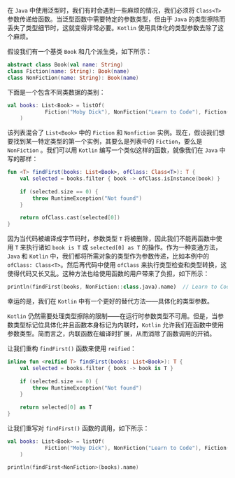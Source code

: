 在 `Java` 中使用泛型时，我们有时会遇到一些麻烦的情况，我们必须将 `Class<T>` 参数传递给函数。当泛型函数中需要特定的参数类型，但由于 `Java` 的类型擦除而丢失了类型细节时，这就变得非常必要。`Kotlin` 使用具体化的类型参数去除了这个麻烦。

假设我们有一个基类 `Book` 和几个派生类，如下所示：

```kotlin
abstract class Book(val name: String)
class Fiction(name: String): Book(name)
class NonFiction(name: String): Book(name)
```

下面是一个包含不同类数据的类别：

```kotlin
val books: List<Book> = listOf(
			Fiction("Moby Dick"), NonFiction("Learn to Code"), Fiction("LOTR")
	)
```

该列表混合了 `List<Book>` 中的 `Fiction` 和 `Nonfiction` 实例。现在，假设我们想要找到某一特定类型的第一个实例，其要么是列表中的 `Fiction`，要么是 `NonFiction` 。我们可以用 `Kotlin` 编写一个类似这样的函数，就像我们在 `Java` 中写的那样：

```kotlin
fun <T> findFirst(books: List<Book>, ofClass: Class<T>): T {
	val selected = books.filter { book -> ofClass.isInstance(book) }
	
	if (selected.size == 0) {
		throw RuntimeException("Not found")
	}
	
	return ofClass.cast(selected[0])
}
```

因为当代码被编译成字节码时，参数类型 `T` 将被删除，因此我们不能再函数中使用 `T` 来执行诸如 `book is T` 或 `selected[0] as T` 的操作。作为一种变通方法，`Java` 和 `Kotlin` 中，我们都将所需对象的类型作为参数传递，比如本例中的 `ofClass: Class<T>`。然后再代码中使用 `ofClass` 来执行类型检查和类型转换，这使得代码又长又乱。这种方法也给使用函数的用户带来了负担，如下所示：

```kotlin
println(findFirst(books, NonFiction::class.java).name)	// Learn to Code
```

幸运的是，我们在 `Kotlin` 中有一个更好的替代方法——具体化的类型参数。

`Kotlin` 仍然需要处理类型擦除的限制——在运行时参数类型不可用。但是，当参数类型标记位具体化并且函数本身标记为内联时，`Kotlin` 允许我们在函数中使用参数类型。简而言之，内联函数在编译时扩展，从而消除了函数调用的开销。

让我们重构 `findFirst()` 函数来使用 `reified`：

```kotlin
inline fun <reified T> findFirst(books: List<Book>): T {
	val selected = books.filter { book -> book is T }
	
	if (selected.size == 0) {
		throw RuntimeException("Not found")
	}
	
	return selected[0] as T
}
```

让我们重写对 `findFirst()` 函数的调用，如下所示：

```kotlin
val books: List<Book> = listOf(
			Fiction("Moby Dick"), NonFiction("Learn to Code"), Fiction("LOTR")
	)
	
println(findFirst<NonFiction>(books).name)
```

